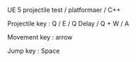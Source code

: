 # 
UE 5 projectile test / platformaer / C++

Projectile key : Q / E / Q Delay / Q + W / A

Movement key : arrow

Jump key : Space

